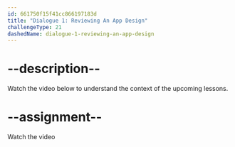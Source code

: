 ```yaml
---
id: 661750f15f41cc866197183d
title: "Dialogue 1: Reviewing An App Design"
challengeType: 21
dashedName: dialogue-1-reviewing-an-app-design
---
```


# --description--

Watch the video below to understand the context of the upcoming lessons.

# --assignment--

Watch the video
